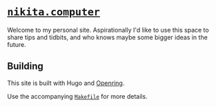 # [`nikita.computer`](nikita.computer)

Welcome to my personal site.
Aspirationally I'd like to use this space to share tips and tidbits, and who knows maybe some bigger ideas in the future.

## Building

This site is built with Hugo and [Openring](https://git.sr.ht/~sircmpwn/openring).

Use the accompanying [`Makefile`](./Makefile) for more details.
